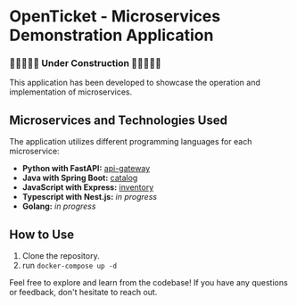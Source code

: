 # OpenTicket - Microservices Demonstration Application

### 🚧🚧🚧🚧🚧 Under Construction 🚧🚧🚧🚧🚧 

This application has been developed to showcase the operation and implementation of microservices.

## Microservices and Technologies Used

The application utilizes different programming languages for each microservice:

- **Python with FastAPI:** [api-gateway](./api-gateway/)
- **Java with Spring Boot:** [catalog](./catalog/)
- **JavaScript with Express:** [inventory](./inventory/)
- **Typescript with Nest.js:** *in progress*
- **Golang:** *in progress*

## How to Use

1. Clone the repository.
2. run `docker-compose up -d`

Feel free to explore and learn from the codebase! If you have any questions or feedback, don't hesitate to reach out.
